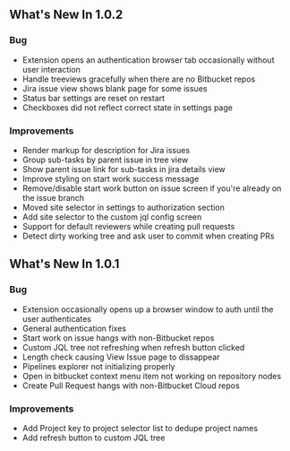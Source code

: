 ## What's New In 1.0.2
### Bug
* Extension opens an authentication browser tab occasionally without user interaction
* Handle treeviews gracefully when there are no Bitbucket repos
* Jira issue view shows blank page for some issues
* Status bar settings are reset on restart
* Checkboxes did not reflect correct state in settings page

### Improvements
* Render markup for description for Jira issues
* Group sub-tasks by parent issue in tree view
* Show parent issue link for sub-tasks in jira details view
* Improve styling on start work success message
* Remove/disable start work button on issue screen if you're already on the issue branch
* Moved site selector in settings to authorization section
* Add site selector to the custom jql config screen
* Support for default reviewers while creating pull requests
* Detect dirty working tree and ask user to commit when creating PRs

## What's New In 1.0.1
### Bug
* Extension occasionally opens up a browser window to auth until the user authenticates
* General authentication fixes
* Start work on issue hangs with non-Bitbucket repos
* Custom JQL tree not refreshing when refresh button clicked
* Length check causing View Issue page to dissappear
* Pipelines explorer not initializing properly
* Open in bitbucket context menu item not working on repository nodes
* Create Pull Request hangs with non-Bitbucket Cloud repos

### Improvements
* Add Project key to project selector list to dedupe project names
* Add refresh button to custom JQL tree